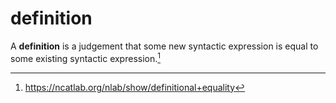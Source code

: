 # definition

A **definition** is a judgement that some new syntactic expression is equal to
some existing syntactic expression.[^1]

[^1]: https://ncatlab.org/nlab/show/definitional+equality
